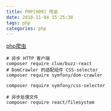 ```yaml
---
title: PHP[009] 爬虫
date: 2018-11-04 15:25:38
tags: php
categories: php
---
```


[php爬虫](https://learnku.com/laravel/t/17492)
```
# 异步 HTTP 客户端
composer require clue/buzz-react
# DomCrawler 的适配组件 CSS-selector 
composer require symfony/dom-crawler

composer require symfony/css-selector

# 异步处理文件
composer require react/filesystem

```
